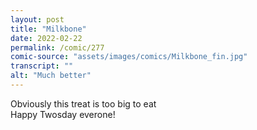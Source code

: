 ```yaml
---
layout: post
title: "Milkbone"
date: 2022-02-22
permalink: /comic/277
comic-source: "assets/images/comics/Milkbone_fin.jpg"
transcript: ""
alt: "Much better"
---
```

Obviously this treat is too big to eat
<BR> Happy Twosday everone!
